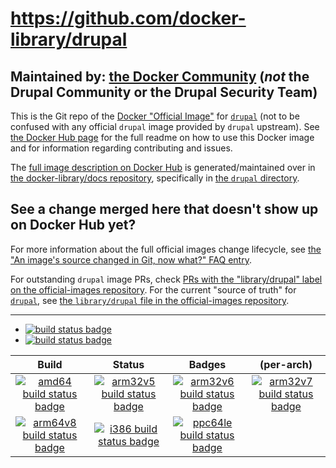 # https://github.com/docker-library/drupal

## Maintained by: [the Docker Community](https://github.com/docker-library/drupal) (*not* the Drupal Community or the Drupal Security Team)

This is the Git repo of the [Docker "Official Image"](https://github.com/docker-library/official-images#what-are-official-images) for [`drupal`](https://hub.docker.com/_/drupal/) (not to be confused with any official `drupal` image provided by `drupal` upstream). See [the Docker Hub page](https://hub.docker.com/_/drupal/) for the full readme on how to use this Docker image and for information regarding contributing and issues.

The [full image description on Docker Hub](https://hub.docker.com/_/drupal/) is generated/maintained over in [the docker-library/docs repository](https://github.com/docker-library/docs), specifically in [the `drupal` directory](https://github.com/docker-library/docs/tree/master/drupal).

## See a change merged here that doesn't show up on Docker Hub yet?

For more information about the full official images change lifecycle, see [the "An image's source changed in Git, now what?" FAQ entry](https://github.com/docker-library/faq#an-images-source-changed-in-git-now-what).

For outstanding `drupal` image PRs, check [PRs with the "library/drupal" label on the official-images repository](https://github.com/docker-library/official-images/labels/library%2Fdrupal). For the current "source of truth" for [`drupal`](https://hub.docker.com/_/drupal/), see [the `library/drupal` file in the official-images repository](https://github.com/docker-library/official-images/blob/master/library/drupal).

---

-	[![build status badge](https://img.shields.io/travis/docker-library/drupal/master.svg?label=Travis%20CI)](https://travis-ci.org/docker-library/drupal/branches)
-	[![build status badge](https://img.shields.io/jenkins/s/https/doi-janky.infosiftr.net/job/update.sh/job/drupal.svg?label=Automated%20update.sh)](https://doi-janky.infosiftr.net/job/update.sh/job/drupal)

| Build | Status | Badges | (per-arch) |
|:-:|:-:|:-:|:-:|
| [![amd64 build status badge](https://img.shields.io/jenkins/s/https/doi-janky.infosiftr.net/job/multiarch/job/amd64/job/drupal.svg?label=amd64)](https://doi-janky.infosiftr.net/job/multiarch/job/amd64/job/drupal) | [![arm32v5 build status badge](https://img.shields.io/jenkins/s/https/doi-janky.infosiftr.net/job/multiarch/job/arm32v5/job/drupal.svg?label=arm32v5)](https://doi-janky.infosiftr.net/job/multiarch/job/arm32v5/job/drupal) | [![arm32v6 build status badge](https://img.shields.io/jenkins/s/https/doi-janky.infosiftr.net/job/multiarch/job/arm32v6/job/drupal.svg?label=arm32v6)](https://doi-janky.infosiftr.net/job/multiarch/job/arm32v6/job/drupal) | [![arm32v7 build status badge](https://img.shields.io/jenkins/s/https/doi-janky.infosiftr.net/job/multiarch/job/arm32v7/job/drupal.svg?label=arm32v7)](https://doi-janky.infosiftr.net/job/multiarch/job/arm32v7/job/drupal) |
| [![arm64v8 build status badge](https://img.shields.io/jenkins/s/https/doi-janky.infosiftr.net/job/multiarch/job/arm64v8/job/drupal.svg?label=arm64v8)](https://doi-janky.infosiftr.net/job/multiarch/job/arm64v8/job/drupal) | [![i386 build status badge](https://img.shields.io/jenkins/s/https/doi-janky.infosiftr.net/job/multiarch/job/i386/job/drupal.svg?label=i386)](https://doi-janky.infosiftr.net/job/multiarch/job/i386/job/drupal) | [![ppc64le build status badge](https://img.shields.io/jenkins/s/https/doi-janky.infosiftr.net/job/multiarch/job/ppc64le/job/drupal.svg?label=ppc64le)](https://doi-janky.infosiftr.net/job/multiarch/job/ppc64le/job/drupal) |

<!-- THIS FILE IS GENERATED BY https://github.com/docker-library/docs/blob/master/generate-repo-stub-readme.sh -->
